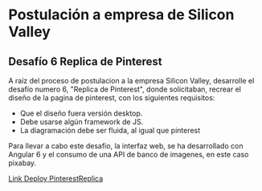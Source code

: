 # Postulación a empresa de Silicon Valley

## Desafío 6 Replica de Pinterest

A raíz del proceso de postulacion a la empresa Silicon Valley, desarrolle el desafío numero 6, "Replica de Pinterest", donde solicitaban, recrear el diseño de la pagina de pinterest, con los siguientes requisitos:

* Que el diseño fuera versión desktop.
* Debe usarse algún framework de JS.
* La diagramación debe ser fluida, al igual que pinterest

Para llevar a cabo este desafio, la interfaz web, se ha desarrollado con Angular 6 y el consumo de una API de banco de imagenes, en este caso pixabay.

[Link Deploy PinterestReplica](https://leslieinostroza.github.io/desafio6ReplicaPinterestSV/)